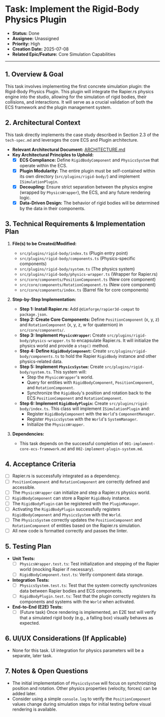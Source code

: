 # Task: Implement the Rigid-Body Physics Plugin

- **Status:** Done
- **Assignee:** Unassigned
- **Priority:** High
- **Creation Date:** 2025-07-08
- **Related Epic/Feature:** Core Simulation Capabilities

---

## 1. Overview & Goal

This task involves implementing the first concrete simulation plugin: the Rigid-Body Physics Plugin. This plugin will integrate the Rapier.rs physics engine into the studio, allowing for the simulation of rigid bodies, their collisions, and interactions. It will serve as a crucial validation of both the ECS framework and the plugin management system.

## 2. Architectural Context

This task directly implements the case study described in Section 2.3 of the `tech-spec.md` and leverages the core ECS and Plugin architecture.

- **Relevant Architectural Document:** [ARCHITECTURE.md](./../architecture/ARCHITECTURE.md)
- **Key Architectural Principles to Uphold:**
  - [X] **ECS Compliance:** Define `RigidBodyComponent` and `PhysicsSystem` that operate within the ECS.
  - [X] **Plugin Modularity:** The entire plugin must be self-contained within its own directory (`src/plugins/rigid-body/`) and implement `ISimulationPlugin`.
  - [X] **Decoupling:** Ensure strict separation between the physics engine (wrapped by `PhysicsWrapper`), the ECS, and any future rendering logic.
  - [X] **Data-Driven Design:** The behavior of rigid bodies will be determined by the data in their components.

## 3. Technical Requirements & Implementation Plan

1.  **File(s) to be Created/Modified:**
    - `src/plugins/rigid-body/index.ts` (Plugin entry point)
    - `src/plugins/rigid-body/components.ts` (Physics-specific components)
    - `src/plugins/rigid-body/system.ts` (The physics system)
    - `src/plugins/rigid-body/physics-wrapper.ts` (Wrapper for Rapier.rs)
    - `src/core/components/PositionComponent.ts` (New core component)
    - `src/core/components/RotationComponent.ts` (New core component)
    - `src/core/components/index.ts` (Barrel file for core components)

2.  **Step-by-Step Implementation:**
    - **Step 1: Install Rapier.rs:** Add `@dimforge/rapier3d-compat` to `package.json`.
    - **Step 2: Create Core Components:** Define `PositionComponent` (x, y, z) and `RotationComponent` (x, y, z, w for quaternion) in `src/core/components/`.
    - **Step 3: Implement `PhysicsWrapper`:** Create `src/plugins/rigid-body/physics-wrapper.ts` to encapsulate Rapier.rs. It will initialize the physics world and provide a `step()` method.
    - **Step 4: Define `RigidBodyComponent`:** Create `src/plugins/rigid-body/components.ts` to hold the Rapier `RigidBody` instance and other physics-related data.
    - **Step 5: Implement `PhysicsSystem`:** Create `src/plugins/rigid-body/system.ts`. This system will:
        - Step the `PhysicsWrapper`'s world.
        - Query for entities with `RigidBodyComponent`, `PositionComponent`, and `RotationComponent`.
        - Synchronize the `RigidBody`'s position and rotation back to the ECS `PositionComponent` and `RotationComponent`.
    - **Step 6: Implement `RigidBodyPlugin`:** Create `src/plugins/rigid-body/index.ts`. This class will implement `ISimulationPlugin` and:
        - Register `RigidBodyComponent` with the `World`'s `ComponentManager`.
        - Register `PhysicsSystem` with the `World`'s `SystemManager`.
        - Initialize the `PhysicsWrapper`.

3.  **Dependencies:**
    - This task depends on the successful completion of `001-implement-core-ecs-framework.md` and `002-implement-plugin-system.md`.

## 4. Acceptance Criteria

- [ ] Rapier.rs is successfully integrated as a dependency.
- [ ] `PositionComponent` and `RotationComponent` are correctly defined and accessible.
- [ ] The `PhysicsWrapper` can initialize and step a Rapier.rs physics world.
- [ ] `RigidBodyComponent` can store a Rapier `RigidBody` instance.
- [ ] The `RigidBodyPlugin` can be registered with the `PluginManager`.
- [ ] Activating the `RigidBodyPlugin` successfully registers `RigidBodyComponent` and `PhysicsSystem` with the `World`.
- [ ] The `PhysicsSystem` correctly updates the `PositionComponent` and `RotationComponent` of entities based on the Rapier.rs simulation.
- [ ] All new code is formatted correctly and passes the linter.

## 5. Testing Plan

- **Unit Tests:**
  - [ ] `PhysicsWrapper.test.ts`: Test initialization and stepping of the Rapier world (mocking Rapier if necessary).
  - [ ] `RigidBodyComponent.test.ts`: Verify component data storage.
- **Integration Tests:**
  - [ ] `PhysicsSystem.test.ts`: Test that the system correctly synchronizes data between Rapier bodies and ECS components.
  - [ ] `RigidBodyPlugin.test.ts`: Test that the plugin correctly registers its components and systems with the `World` when activated.
- **End-to-End (E2E) Tests:**
  - [ ] (Future task) Once rendering is implemented, an E2E test will verify that a simulated rigid body (e.g., a falling box) visually behaves as expected.

## 6. UI/UX Considerations (If Applicable)

- None for this task. UI integration for physics parameters will be a separate, later task.

## 7. Notes & Open Questions

- The initial implementation of `PhysicsSystem` will focus on synchronizing position and rotation. Other physics properties (velocity, forces) can be added later.
- Consider using a simple `console.log` to verify the `PositionComponent` values change during simulation steps for initial testing before visual rendering is available.
